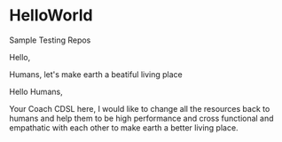 # HelloWorld
Sample Testing Repos



Hello, 

Humans, let's make earth a beatiful living place



Hello Humans,

Your Coach CDSL here, I would like to change all the resources back to humans and help them to be
high performance and cross functional and empathatic with each other to make earth a better living place.


